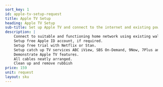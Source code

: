 ```yaml
---
sort_key: 1
id: apple-tv-setup-request
title: Apple TV Setup
heading: Apple TV Setup
sub-title: Set up Apple TV and connect to the internet and existing power.
description: |
    Connect to suitable and functioning home network using existing wall outlet or wireless connection.
    Setup free Apple ID account, if required.
    Setup free trial with Netflix or Stan.
    Setup catch up TV services ABC iView, SBS On-Demand, 9Now, 7Plus and TenPlay.
    Demonstrate Apple TV features. 
    All cables neatly arranged.
    Clean up and remove rubbish
price: 159
unit: request
layout: sku
---
```

